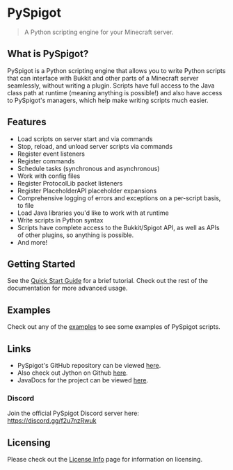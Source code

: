 # PySpigot

> A Python scripting engine for your Minecraft server.

## What is PySpigot?

PySpigot is a Python scripting engine that allows you to write Python scripts that can interface with Bukkit and other parts of a Minecraft server seamlessly, without writing a plugin. Scripts have full access to the Java class path at runtime (meaning anything is possible!) and also have access to PySpigot's managers, which help make writing scripts much easier.

## Features

- Load scripts on server start and via commands
- Stop, reload, and unload server scripts via commands
- Register event listeners
- Register commands
- Schedule tasks (synchronous and asynchronous)
- Work with config files
- Register ProtocolLib packet listeners
- Register PlaceholderAPI placeholder expansions
- Comprehensive logging of errors and exceptions on a per-script basis, to file
- Load Java libraries you'd like to work with at runtime
- Write scripts in Python syntax
- Scripts have complete access to the Bukkit/Spigot API, as well as APIs of other plugins, so anything is possible.
- And more!

## Getting Started

See the [Quick Start Guide](quickstart.md) for a brief tutorial. Check out the rest of the documentation for more advanced usage.

## Examples

Check out any of the [examples](examples.md) to see some examples of PySpigot scripts.

## Links

- PySpigot's GitHub repository can be viewed [here](https://github.com/magicmq/pyspigot).
- Also check out Jython on Github [here](https://github.com/jython/jython).
- JavaDocs for the project can be viewed [here](https://javadocs.magicmq.dev/pyspigot/).

### Discord

Join the official PySpigot Discord server here: https://discord.gg/f2u7nzRwuk

## Licensing

Please check out the [License Info](#license.md) page for information on licensing.